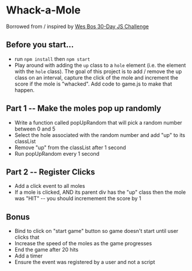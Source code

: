 # Whack-a-Mole
Borrowed from / inspired by [Wes Bos 30-Day JS Challenge](https://github.com/wesbos/JavaScript30/tree/master/30%20-%20Whack%20A%20Mole)


## Before you start...
* run `npm install` then `npm start`
* Play around with adding the `up` class to a `hole` element (i.e. the element with the `hole` class). The goal of this project is to add / remove the up class on an interval, capture the click of the mole and increment the score if the mole is "whacked". Add code to game.js to make that happen.

## Part 1 -- Make the moles pop up randomly
* Write a function called popUpRandom that will pick a random number between 0 and 5
* Select the hole associated with the random number and add "up" to its classList
* Remove "up" from the classList after 1 second
* Run popUpRandom every 1 second

## Part 2 -- Register Clicks
* Add a click event to all moles
* If a mole is clicked, AND its parent div has the "up" class then the mole was "HIT" -- you should incremement the score by 1

## Bonus
* Bind to click on "start game" button so game doesn't start until user clicks that
* Increase the speed of the moles as the game progresses
* End the game after 20 hits
* Add a timer
* Ensure the event was registered by a user and not a script